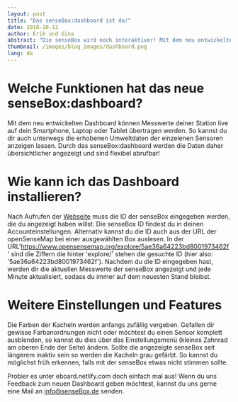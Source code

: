 ```yaml
---
layout: post
title: "Das senseBox:dashboard ist da!"
date: 2018-10-12
author: Erik und Gina
abstract: "Die senseBox wird noch interaktiver! Mit dem neu entwickelten senseBox:dashboard kannst du dir jetzt live Messwerte auf deinem Smartphone, Laptop oder Tablet auf einem Blick anzeigen lassen. Wie das geht, erfahrt ihr hier."
thumbnail: /images/blog_images/dashboard.png
lang: de
---
```


Welche Funktionen hat das neue senseBox:dashboard?
============
Mit dem neu entwickelten Dashboard können Messwerte deiner Station live auf dein Smartphone, Laptop oder Tablet übertragen werden. So kannst du dir auch unterwegs die erhobenen Umweltdaten der einzelenen Sensoren anzeigen lassen. Durch das senseBox:dashboard werden die Daten daher übersichtlicher angezeigt und sind flexibel abrufbar!


Wie kann ich das Dashboard installieren?
============
Nach Aufrufen der [Webseite](www.eboard.netlifly.com) muss die ID der senseBox eingegeben werden, die du angezeigt haben willst. Die senseBox ID findest du in deinen Accounteinstellungen. Alternativ kannst du die ID auch aus der URL der openSenseMap bei einer ausgewählten Box auslesen. 
In der URL'https://www.opensensemap.org/explore/5ae36a64223bd8001973462f' sind die Ziffern die hinter 'explore/' stehen die gesuchte ID (hier also: '5ae36a64223bd8001973462f').
Nachdem du die ID eingegeben hast, werden dir die aktuellen Messwerte der senseBox angezeigt und jede Minute aktualisiert, sodass du immer auf dem neuesten Stand bleibst. 

Weitere Einstellungen und Features
============
Die Farben der Kacheln werden anfangs zufällig vergeben. Gefallen dir gewisse Farbanordnungen nicht oder möchtest du einen Sensor komplett ausblenden, so kannst du dies über das Einstellungsmenü (kleines Zahnrad am oberen Ende der Seite) ändern.
Sollte die angezeigte senseBox seit längerem inaktiv sein so werden die Kacheln grau gefärbt. So kannst du möglichst früh erkennen, falls mit der senseBox etwas nicht stimmen sollte. 

Probier es unter eboard.netlify.com doch einfach mal aus! Wenn du uns Feedback zum neuen Dashboard geben möchtest, kannst du uns gerne eine Mail an info@senseBox.de senden.

